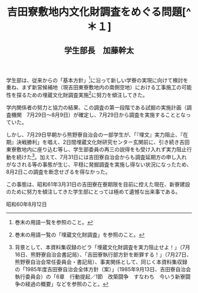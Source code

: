 <header>
<h1 class="title">吉田寮敷地内文化財調査をめぐる問題[^＊１]</h1>
<h2 class="author">学生部長　加藤幹太</h2>
</header>

[^＊１]: 1985年7月29日〜8月9日に予定されていた吉田寮敷地内の埋蔵文化財調査が中止されたことを受けて出されたもの。『京大広報』No.297（1985年9月15日）に掲載。

学生部は、従来からの「基本方針」[^＊２]に沿って新しい学寮の実現に向けて検討を重ね、まず新営候補地（現吉田東寮敷地内の南側空地）における工事施工の可能性を探るための埋蔵文化財調査実施[^＊３]に努力を傾注してきた。

[^＊２]: 巻末の用語一覧を参照のこと。
[^＊３]: 巻末の用語一覧の「埋蔵文化財調査」を参照のこと。

学内関係者の努力と協力の結果、この調査の第一段階である試掘の実施計画（調査機関　7月29日〜8月9日）が確定し、7月29日から調査を実施することとなっていた。

しかし、7月29日早朝から熊野寮自治会の一部学生が、「『埋文』実力阻止、『在期』決戦勝利」を唱え、2日間埋蔵文化財研究センター玄関前に、引き続き吉田東寮敷地内に座り込む等し、学生部委員の再三の説得をも受け入れず実力阻止行動を続けた[^＊４]。加えて、7月31日には吉田寮自治会からも調査延期方の申し入れがなされる等の事態が生じ、平穏に発掘調査を実施し得ない状況になったため、8月2日この調査を断念せざるを得なかった。

[^＊４]: 背景として、本資料集収録のビラ「埋蔵文化財調査を実力阻止せよ！」（7月16日、熊野寮自治会書記局）、「吉田寮執行部方針を断罪する！」（7月27日、熊野寮自治会常任委員会・書記局）、事実関係として、同じく本資料集収録の「1985年度吉田寮自治会全体方針（案）」（1985年9月13日、吉田寮自治会執行委員会）の「6章　行動提起／1節　改築闘争　すなわち　今いう新寮闘争の経過の概要」などを参照のこと。

この事態は、昭和61年3月31日の吉田寮在寮期限を目前に控えた現在、新寮建設のために努力を傾注してきた学生部にとっては極めて遺憾な出来事である。

昭和60年8月12日
